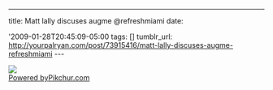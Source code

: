 ---
title: Matt lally discuses augme \@refreshmiami
date:


\'2009-01-28T20:45:09-05:00 
tags:  [] 
tumblr_url:
http://yourpalryan.com/post/73915416/matt-lally-discuses-augme-refreshmiami
\-\--

[![](https://s3.amazonaws.com/pikchurimages/pic_ihr_m.jpg)\
Powered by](http://pikchur.com/ihr)[Pikchur.com](http://pikchur.com)
